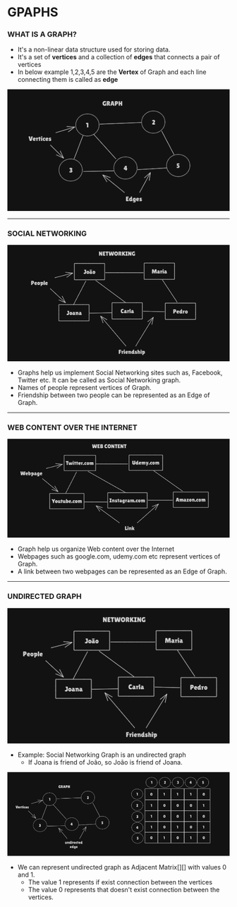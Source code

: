 # GPAPHS

### WHAT IS A GRAPH?
* It's a non-linear data structure used for storing data.
* It's a set of __vertices__ and a collection of __edges__ that connects a pair
of vertices
* In below example 1,2,3,4,5 are the __Vertex__ of Graph and each line connecting
them is called as __edge__

![img.png](images/graph.png)
***

### SOCIAL NETWORKING
![img.png](images/networking.png)
* Graphs help us implement Social Networking sites such as, Facebook, Twitter etc.
It can be called as Social Networking graph.
* Names of people represent vertices of Graph.
* Friendship between two people can be represented as an Edge of Graph.

***

### WEB CONTENT OVER THE INTERNET
![img.png](images/webcontent.png)
* Graph help us organize Web content over the Internet
* Webpages such as google.com, udemy.com etc represent vertices of Graph.
* A link between two webpages can be represented as an Edge of Graph.

***

### UNDIRECTED GRAPH
![img_1.png](images/undirected.png)
* Example: Social Networking Graph is an undirected graph
  * If Joana is friend of João, so João is friend of Joana.

![img.png](images/matrixrepresentantion.png)
* We can represent undirected graph as Adjacent Matrix[][] with values 0 and 1.
  * The value 1 represents if exist connection between the vertices
  * The value 0 represents that doesn't exist connection between the vertices.